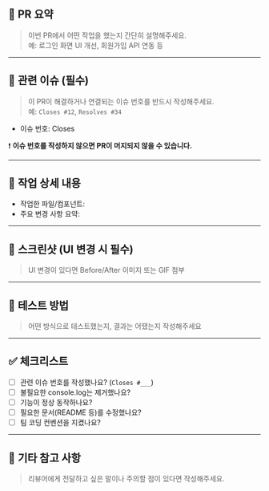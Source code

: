 ## 📌 PR 요약

> 이번 PR에서 어떤 작업을 했는지 간단히 설명해주세요.  
> 예: 로그인 화면 UI 개선, 회원가입 API 연동 등

---

## 🔗 관련 이슈 (필수)

> 이 PR이 해결하거나 연결되는 이슈 번호를 반드시 작성해주세요.  
> 예: `Closes #12`, `Resolves #34`

- 이슈 번호: Closes

❗ **이슈 번호를 작성하지 않으면 PR이 머지되지 않을 수 있습니다.**

---

## 🧩 작업 상세 내용

- 작업한 파일/컴포넌트:
- 주요 변경 사항 요약:

---

## 📸 스크린샷 (UI 변경 시 필수)

> UI 변경이 있다면 Before/After 이미지 또는 GIF 첨부

---

## 🧪 테스트 방법

> 어떤 방식으로 테스트했는지, 결과는 어땠는지 작성해주세요

---

## ✅ 체크리스트

- [ ] 관련 이슈 번호를 작성했나요? (`Closes #___`)
- [ ] 불필요한 console.log는 제거했나요?
- [ ] 기능이 정상 동작하나요?
- [ ] 필요한 문서(README 등)를 수정했나요?
- [ ] 팀 코딩 컨벤션을 지켰나요?

---

## 🙋 기타 참고 사항

> 리뷰어에게 전달하고 싶은 말이나 주의할 점이 있다면 작성해주세요.
